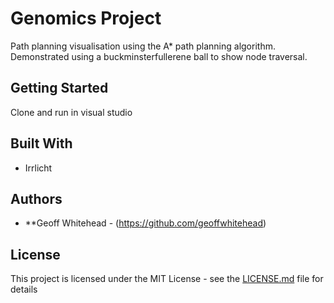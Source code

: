 # Genomics Project

Path planning visualisation using the A* path planning algorithm. Demonstrated using a buckminsterfullerene ball to show node traversal.


## Getting Started

Clone and run in visual studio

## Built With

* Irrlicht

## Authors

* **Geoff Whitehead - (https://github.com/geoffwhitehead)

## License

This project is licensed under the MIT License - see the [LICENSE.md](./LICENSE.md) file for details
